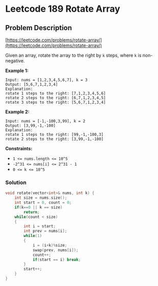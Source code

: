 # Leetcode 189 Rotate Array

## Problem Description

[https://leetcode.com/problems/rotate-array/](https://leetcode.com/problems/rotate-array/)

Given an array, rotate the array to the right by `k` steps, where `k` is non-negative.

**Example 1:**

```text
Input: nums = [1,2,3,4,5,6,7], k = 3
Output: [5,6,7,1,2,3,4]
Explanation:
rotate 1 steps to the right: [7,1,2,3,4,5,6]
rotate 2 steps to the right: [6,7,1,2,3,4,5]
rotate 3 steps to the right: [5,6,7,1,2,3,4]
```

**Example 2:**

```text
Input: nums = [-1,-100,3,99], k = 2
Output: [3,99,-1,-100]
Explanation: 
rotate 1 steps to the right: [99,-1,-100,3]
rotate 2 steps to the right: [3,99,-1,-100]
```

**Constraints:**

* `1 <= nums.length <= 10^5`
* `-2^31 <= nums[i] <= 2^31 - 1`
* `0 <= k <= 10^5`

### Solution

```cpp
void rotate(vector<int>& nums, int k) {
    int size = nums.size();
    int start = 0, count = 0;
    if(k==0 || k == size)
        return;
    while(count < size)
    {
        int i = start;
        int prev = nums[i];
        while(1)
        {
            i = (i+k)%size;
            swap(prev, nums[i]);
            count++;
            if(start == i) break;
        }
        start++;
    }
}
```

